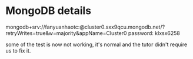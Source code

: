 # MongoDB details
mongodb+srv://fanyuanhaotc:<password>@cluster0.sxx9qcu.mongodb.net/?retryWrites=true&w=majority&appName=Cluster0
password: klxsx6258

some of the test is now not working, it's normal and the tutor didn't require us to fix it. 
